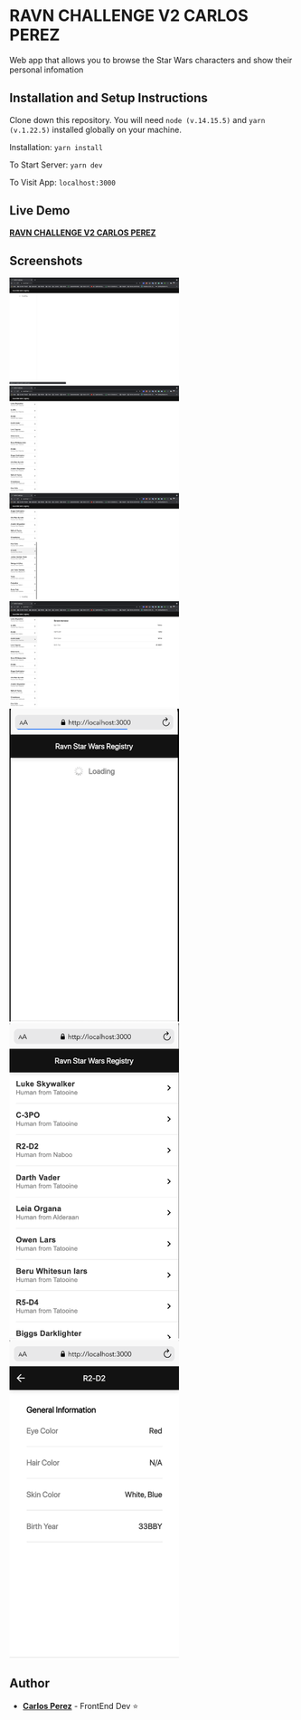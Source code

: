 # RAVN CHALLENGE V2 CARLOS PEREZ
Web app that allows you to browse the Star Wars characters and show their personal infomation

## Installation and Setup Instructions
Clone down this repository. You will need `node (v.14.15.5)` and `yarn (v.1.22.5)` installed globally on your machine.

Installation:
`yarn install`

To Start Server:
`yarn dev`

To Visit App:
`localhost:3000`
## Live Demo
[**RAVN CHALLENGE V2 CARLOS PEREZ**](https://ravn-challenge-v2-carlos-perez.netlify.app/)

## Screenshots
<img src="./Screenshots/Screenshot1.png" alt="screenshot1" width="300"/>
<img src="./Screenshots/Screenshot2.png" alt="screenshot2" width="300"/>
<img src="./Screenshots/Screenshot3.png" alt="screenshot3" width="300"/>
<img src="./Screenshots/Screenshot4.png" alt="screenshot4" width="300"/>
<img src="./Screenshots/Screenshot5.png" alt="screenshot5" width="300"/>
<img src="./Screenshots/Screenshot6.png" alt="screenshot6" width="300"/>
<img src="./Screenshots/Screenshot7.png" alt="screenshot7" width="300"/>

  
## Author
-   [**Carlos Perez**](https://github.com/CPrz21)  - FrontEnd Dev ⭐️